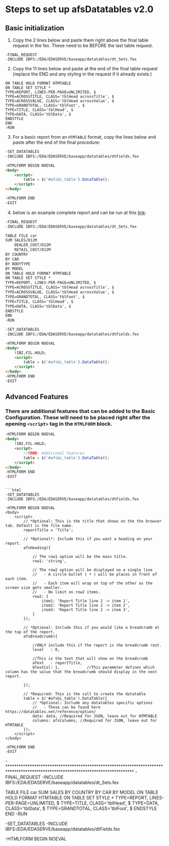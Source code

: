# Steps to set up afsDatatables v2.0 #

## Basic initialization ##

1. Copy the 2 lines below and paste them right above the final table request in the fex. These need to be BEFORE the last table request.

```
-FINAL_REQUEST
-INCLUDE IBFS:/EDA/EDASERVE/baseapp/datatables/dt_Sets.fex
```

2. Copy the 11 lines below and paste at the end of the final table request (replace the END and any styling in the request if it already exists.)
```
ON TABLE HOLD FORMAT HTMTABLE
ON TABLE SET STYLE *
TYPE=REPORT, LINES-PER-PAGE=UNLIMITED, $
TYPE=ACROSSTITLE, CLASS='tblHead acrossTitle', $
TYPE=ACROSSVALUE, CLASS='tblHead acrossValue', $
TYPE=GRANDTOTAL, CLASS='tblFoot', $
TYPE=TITLE, CLASS='tblHead', $
TYPE=DATA, CLASS='tblData', $
ENDSTYLE
END
-RUN
```

3. For a basic report from an `HTMTABLE` format, copy the lines below and paste after the end of the final procedure:
```html
-SET_DATATABLES
-INCLUDE IBFS:/EDA/EDASERVE/baseapp/datatables/dtFields.fex

-HTMLFORM BEGIN NOEVAL
<body>
    <script>
        table = $('#afsbi_table').DataTable();
    </script>
</body>

-HTMLFORM END
-EXIT
```

4. below is an example complete report and can be run at this  [link](https://afsbi.afstores.com/ibi_apps/run/ibfs?IBFS_path=/EDA/EDASERVE/baseapp/datatables/dt_example.fex):
   
```html
-FINAL_REQUEST
-INCLUDE IBFS:/EDA/EDASERVE/baseapp/datatables/dt_Sets.fex

TABLE FILE car
SUM SALES/D12M 
    DEALER_COST/D12M
    RETAIL_COST/D12M
BY COUNTRY
BY CAR 
BY BODYTYPE
BY MODEL
ON TABLE HOLD FORMAT HTMTABLE
ON TABLE SET STYLE *
TYPE=REPORT, LINES-PER-PAGE=UNLIMITED, $
TYPE=ACROSSTITLE, CLASS='tblHead acrossTitle', $
TYPE=ACROSSVALUE, CLASS='tblHead acrossValue', $
TYPE=GRANDTOTAL, CLASS='tblFoot', $
TYPE=TITLE, CLASS='tblHead', $
TYPE=DATA, CLASS='tblData', $
ENDSTYLE
END
-RUN

-SET_DATATABLES
-INCLUDE IBFS:/EDA/EDASERVE/baseapp/datatables/dtFields.fex

-HTMLFORM BEGIN NOEVAL
<body>
    !IBI.FIL.HOLD;
    <script>
        table = $('#afsbi_table').DataTable();
    </script>
</body>
-HTMLFORM END
-EXIT
```

## Advanced Features ##

### There are additional features that can be added to the Basic Configuration. These will need to be placed right after the opening `<script>` tag in the `HTMLFORM` block. ###
```html
-HTMLFORM BEGIN NOEVAL
<body>
    !IBI.FIL.HOLD;
    <script>
        //TODO: Additional features
        table = $('#afsbi_table').DataTable();
    </script>
</body>
-HTMLFORM END
-EXIT
```



```

```html
-SET_DATATABLES
-INCLUDE IBFS:/EDA/EDASERVE/baseapp/datatables/dtFields.fex

-HTMLFORM BEGIN NOEVAL
<body>
    <script>
        // *Optional: This is the title that shows on the the browser tab. Default is the file name.
        reportTitle = 'Title'; 

        // *Optional*: Include this if you want a heading on your report. 
        afsHeading({ 

            // The row1 option will be the main title. 
            row1: 'string',

            // The row2 option will be displayed on a single line
            //   - A circle bullet ( • ) will be places in front of each item. 
            //   - Each item will wrap on top of the other as the screen size gets smaller. 
            //   - No limit on row2 items.
            row2: {
                item1: 'Report Title line 2 -> item 1', 
                item2: 'Report Title line 2 -> item 2', 
                item3: 'Report Title line 2 -> item 3', 
            }        
        });
        
        // *Optional: Include this if you would like a breadcrumb at the top of the report.
        afsBreadcrumb({

            //ONLY include this if the report is the breadcrumb root.
            level   : 0,

            //This is the text that will show on the breadcrumb   
            aText   : reportTitle,  
            bTextCol: 1,            //This parameter defines which column has the value that the breadcrumb should display in the next report.

        });

        // *Required: This is the call to create the datatable
        table = $('#afsbi_table').DataTable({
            // *Optional: Include any datatables specific options
            //   - These can be found here https://datatables.net/reference/option/
            data: data, //Required for JSON, leave out for HTMTABLE
            columns: afsColumns, //Required for JSON, leave out for HTMTABLE
        });
    </script>
</body>

-HTMLFORM END
-EXIT
```

-*********************************************************************************************************************************
-FINAL_REQUEST
-INCLUDE IBFS:/EDA/EDASERVE/baseapp/datatables/dt_Sets.fex

TABLE FILE car
SUM SALES 
BY COUNTRY
BY CAR 
BY MODEL 
ON TABLE HOLD FORMAT HTMTABLE
ON TABLE SET STYLE *
TYPE=REPORT, LINES-PER-PAGE=UNLIMITED, $
TYPE=TITLE, CLASS='tblHead', $
TYPE=DATA, CLASS='tblData', $
TYPE=GRANDTOTAL, CLASS='tblFoot', $
ENDSTYLE
END
-RUN

-SET_DATATABLES
-INCLUDE IBFS:/EDA/EDASERVE/baseapp/datatables/dtFields.fex

-HTMLFORM BEGIN NOEVAL

<body>
    <script>
        reportTitle = 'Car File Example'; 
        afsHeading({ 
            row1: reportTitle,
            row2: {
                item1: 'By Country', 
                item2: 'By Car', 
                item3: 'By Model', 
            }        
        });
        
        afsBreadcrumb({
            level   : 0,           
            aText   : reportTitle,  
            bTextCol: 1,          
        });

        table = $('#afsbi_table').DataTable();
    </script>
</body>

-HTMLFORM END
-EXIT
-*--------------------------------------------------------------------------------------------------------------------------------


-EXAMPLE
